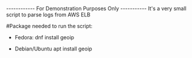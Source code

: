 ------------ For Demonstration Purposes Only -----------
It's a very small script to parse logs from AWS ELB


#Package needed to run the script:

- Fedora:
dnf install geoip

- Debian/Ubuntu
apt install geoip

